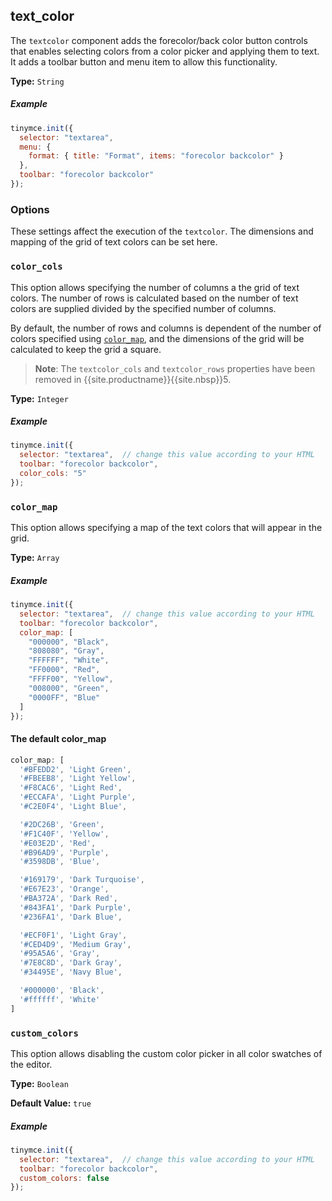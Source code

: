 ## text_color

The `textcolor` component adds the forecolor/back color button controls that enables selecting colors from a color picker and applying them to text. It adds a toolbar button and menu item to allow this functionality.

**Type:** `String`

##### Example

```js
tinymce.init({
  selector: "textarea",
  menu: {
    format: { title: "Format", items: "forecolor backcolor" }
  },
  toolbar: "forecolor backcolor"
});
```

### Options

These settings affect the execution of the `textcolor`. The dimensions and mapping of the grid of text colors can be set here.

### `color_cols`

This option allows specifying the number of columns a the grid of text colors. The number of rows is calculated based on the number of text colors are supplied divided by the specified number of columns. 

By default, the number of rows and columns is dependent of the number of colors specified using [`color_map`](#color_map), and the dimensions of the grid will be calculated to keep the grid a square. 

> **Note**: The `textcolor_cols` and `textcolor_rows` properties have been removed in {{site.productname}}{{site.nbsp}}5.

**Type:** `Integer`

##### Example

```js
tinymce.init({
  selector: "textarea",  // change this value according to your HTML
  toolbar: "forecolor backcolor",
  color_cols: "5"
});
```
### `color_map`

This option allows specifying a map of the text colors that will appear in the grid.

**Type:** `Array`

##### Example

```js
tinymce.init({
  selector: "textarea",  // change this value according to your HTML
  toolbar: "forecolor backcolor",
  color_map: [
    "000000", "Black",
    "808080", "Gray",
    "FFFFFF", "White",
    "FF0000", "Red",
    "FFFF00", "Yellow",
    "008000", "Green",
    "0000FF", "Blue"
  ]
});
```

#### The default color_map

```js
color_map: [
  '#BFEDD2', 'Light Green',
  '#FBEEB8', 'Light Yellow',
  '#F8CAC6', 'Light Red',
  '#ECCAFA', 'Light Purple',
  '#C2E0F4', 'Light Blue',

  '#2DC26B', 'Green',
  '#F1C40F', 'Yellow',
  '#E03E2D', 'Red',
  '#B96AD9', 'Purple',
  '#3598DB', 'Blue',

  '#169179', 'Dark Turquoise',
  '#E67E23', 'Orange',
  '#BA372A', 'Dark Red',
  '#843FA1', 'Dark Purple',
  '#236FA1', 'Dark Blue',

  '#ECF0F1', 'Light Gray',
  '#CED4D9', 'Medium Gray',
  '#95A5A6', 'Gray',
  '#7E8C8D', 'Dark Gray',
  '#34495E', 'Navy Blue',

  '#000000', 'Black',
  '#ffffff', 'White'
]
```

### `custom_colors`

This option allows disabling the custom color picker in all color swatches of the editor.

**Type:** `Boolean`

**Default Value:** `true`

##### Example

```js
tinymce.init({
  selector: "textarea",  // change this value according to your HTML
  toolbar: "forecolor backcolor",
  custom_colors: false
});
```
